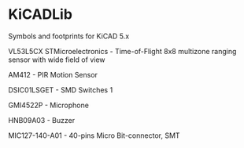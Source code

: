 # KiCADLib
Symbols and footprints for KiCAD 5.x

VL53L5CX STMicroelectronics - Time-of-Flight 8x8 multizone ranging sensor with wide field of view 

AM412 - PIR Motion Sensor

DSIC01LSGET - SMD Switches 1

GMI4522P - Microphone

HNB09A03 - Buzzer

MIC127-140-A01 - 40-pins Micro Bit-connector, SMT
